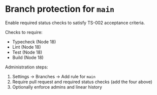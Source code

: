 # Branch protection for `main`

Enable required status checks to satisfy TS-002 acceptance criteria.

Checks to require:
- Typecheck (Node 18)
- Lint (Node 18)
- Test (Node 18)
- Build (Node 18)

Administration steps:
1. Settings → Branches → Add rule for `main`
2. Require pull request and required status checks (add the four above)
3. Optionally enforce admins and linear history
